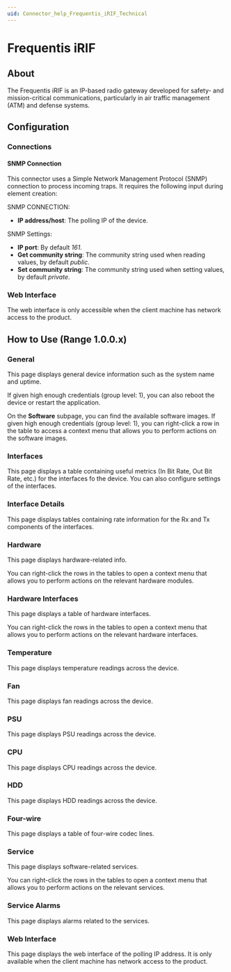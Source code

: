 ```yaml
---
uid: Connector_help_Frequentis_iRIF_Technical
---
```


# Frequentis iRIF

## About

The Frequentis iRIF is an IP-based radio gateway developed for safety- and mission-critical communications, particularly in air traffic management (ATM) and defense systems.

## Configuration

### Connections

#### SNMP Connection

This connector uses a Simple Network Management Protocol (SNMP) connection to process incoming traps. It requires the following input during element creation:

SNMP CONNECTION:

- **IP address/host**: The polling IP of the device.

SNMP Settings:

- **IP port**: By default *161*.
- **Get community string**: The community string used when reading values, by default *public*.
- **Set community string**: The community string used when setting values, by default *private*.

### Web Interface

The web interface is only accessible when the client machine has network access to the product.

## How to Use (Range 1.0.0.x)

### General

This page displays general device information such as the system name and uptime.

If given high enough credentials (group level: 1), you can also reboot the device or restart the application.

On the **Software** subpage, you can find the available software images. If given high enough credentials (group level: 1), you can right-click a row in the table to access a context menu that allows you to perform actions on the software images.

### Interfaces

This page displays a table containing useful metrics (In Bit Rate, Out Bit Rate, etc.) for the interfaces fo the device. You can also configure settings of the interfaces.

### Interface Details

This page displays tables containing rate information for the Rx and Tx components of the interfaces.

### Hardware

This page displays hardware-related info.

You can right-click the rows in the tables to open a context menu that allows you to perform actions on the relevant hardware modules.

### Hardware Interfaces

This page displays a table of hardware interfaces.

You can right-click the rows in the tables to open a context menu that allows you to perform actions on the relevant hardware interfaces.

### Temperature

This page displays temperature readings across the device.

### Fan

This page displays fan readings across the device.

### PSU

This page displays PSU readings across the device.

### CPU

This page displays CPU readings across the device.

### HDD

This page displays HDD readings across the device.

### Four-wire

This page displays a table of four-wire codec lines.

### Service

This page displays software-related services.

You can right-click the rows in the tables to open a context menu that allows you to perform actions on the relevant services.

### Service Alarms

This page displays alarms related to the services.

### Web Interface

This page displays the web interface of the polling IP address. It is only available when the client machine has network access to the product.
